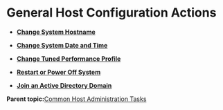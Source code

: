 <!--
SPDX-FileCopyrightText: 2023,2024 Oracle and/or its affiliates.
SPDX-License-Identifier: CC-BY-SA-4.0
-->
# General Host Configuration Actions

-   **[Change System Hostname](../topics/set_host_name.md)**  

-   **[Change System Date and Time](../topics/set_system_time.md)**  

-   **[Change Tuned Performance Profile](../topics/cockpit-tuned.md)**  

-   **[Restart or Power Off System](../topics/reboot.md)**  

-   **[Join an Active Directory Domain](../topics/cockpit-system_join_a_domain.md)**  


**Parent topic:**[Common Host Administration Tasks](../topics/common_administration.md)

